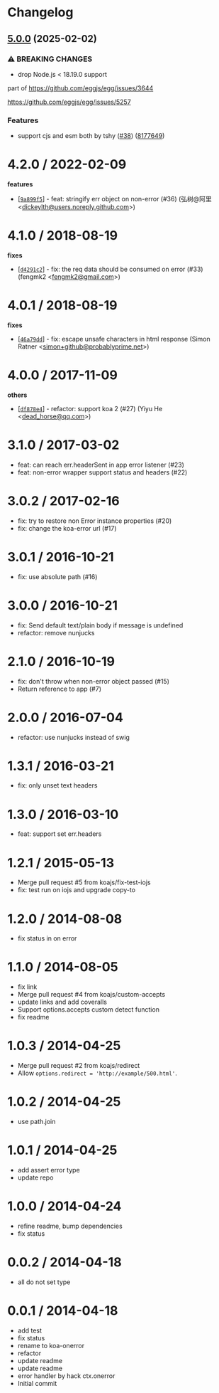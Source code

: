 # Changelog

## [5.0.0](https://github.com/koajs/onerror/compare/v4.2.0...v5.0.0) (2025-02-02)


### ⚠ BREAKING CHANGES

* drop Node.js < 18.19.0 support

part of https://github.com/eggjs/egg/issues/3644

https://github.com/eggjs/egg/issues/5257

### Features

* support cjs and esm both by tshy ([#38](https://github.com/koajs/onerror/issues/38)) ([8177649](https://github.com/koajs/onerror/commit/8177649a7f95795c02712748e6f19546eddf84ef))

4.2.0 / 2022-02-09
==================

**features**
  * [[`9a899f5`](http://github.com/koajs/onerror/commit/9a899f58f65a2964cbf4f99793887623b4e01c5e)] - feat: stringify err object on non-error (#36) (弘树@阿里 <<dickeylth@users.noreply.github.com>>)

4.1.0 / 2018-08-19
==================

**fixes**
  * [[`d4291c2`](http://github.com/koajs/onerror/commit/d4291c29319dee23d745bb7f7a37ca1e86741691)] - fix: the req data should be consumed on error (#33) (fengmk2 <<fengmk2@gmail.com>>)

4.0.1 / 2018-08-19
==================

**fixes**
  * [[`46a79dd`](http://github.com/koajs/onerror/commit/46a79ddcf81434dd2974ed7906f67ca4674dbf52)] - fix: escape unsafe characters in html response (Simon Ratner <<simon+github@probablyprime.net>>)

4.0.0 / 2017-11-09
==================

**others**
  * [[`df878e4`](http://github.com/koajs/onerror/commit/df878e4605c91aa55489a249c4093642f16ce96b)] - refactor: support koa 2 (#27) (Yiyu He <<dead_horse@qq.com>>)

3.1.0 / 2017-03-02
==================

  * feat: can reach err.headerSent in app error listener (#23)
  * feat: non-error wrapper support status and headers (#22)

3.0.2 / 2017-02-16
==================

  * fix: try to restore non Error instance properties (#20)
  * fix: change the koa-error url (#17)

3.0.1 / 2016-10-21
==================

  * fix: use absolute path (#16)

3.0.0 / 2016-10-21
==================

  * fix: Send default text/plain body if message is undefined
  * refactor: remove nunjucks

2.1.0 / 2016-10-19
==================

  * fix: don't throw when non-error object passed (#15)
  * Return reference to app (#7)

2.0.0 / 2016-07-04
==================

  * refactor: use nunjucks instead of swig

1.3.1 / 2016-03-21
==================

  * fix: only unset text headers

1.3.0 / 2016-03-10
==================

  * feat: support set err.headers

1.2.1 / 2015-05-13
==================

  * Merge pull request #5 from koajs/fix-test-iojs
  * fix: test run on iojs and upgrade copy-to

1.2.0 / 2014-08-08
==================

  * fix status in on error

1.1.0 / 2014-08-05
==================

  * fix link
  * Merge pull request #4 from koajs/custom-accepts
  * update links and add coveralls
  * Support options.accepts custom detect function
  * fix readme

1.0.3 / 2014-04-25
==================

  * Merge pull request #2 from koajs/redirect
  * Allow `options.redirect = 'http://example/500.html'`.

1.0.2 / 2014-04-25
==================

  * use path.join

1.0.1 / 2014-04-25
==================

  * add assert error type
  * update repo

1.0.0 / 2014-04-24
==================

  * refine readme, bump dependencies
  * fix status

0.0.2 / 2014-04-18
==================

  * all do not set type

0.0.1 / 2014-04-18
==================

  * add test
  * fix status
  * rename to koa-onerror
  * refactor
  * update readme
  * update readme
  * error handler by hack ctx.onerror
  * Initial commit
